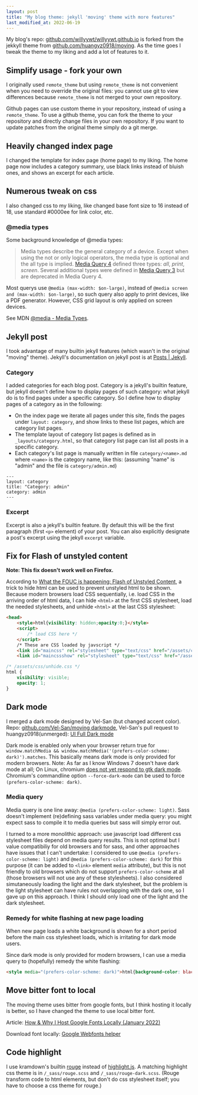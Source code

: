 ```yaml
---
layout: post
title: "My blog theme: jekyll 'moving' theme with more features"
last_modified_at: 2022-06-19
---
```

My blog's repo: [github.com/willyywt/willyywt.github.io](https://github.com/willyywt/willyywt.github.io/) is forked from the jekkyll theme from [github.com/huangyz0918/moving](https://github.com/huangyz0918/moving/). As the time goes I tweak the theme to my liking and add a lot of features to it.

## Simplify usage - fork your own
I originally used `remote_theme` but using `remote_theme` is not convenient when you need to override the original files: you cannot use git to view differences because `remote_theme` is not merged to your own repository.

Github pages can use custom theme in your repository, instead of using a `remote_theme`.  To use a github theme, you can fork the theme to your repository and directly change files in your own repository. If you want to update patches from the original theme simply do a git merge.

## Heavily changed index page
I changed the template for index page (home page) to my liking. The home page now includes a category summary, use black links instead of bluish ones, and shows an excerpt for each article.

## Numerous tweak on css
I also changed css to my liking, like changed base font size to 16 instead of 18, use standard #0000ee for link color, etc.

### @media types
Some background knowledge of @media types:
> Media types describe the general category of a device. Except when using the not or only logical operators, the media type is optional and the all type is implied.
> [Media Query 4](https://drafts.csswg.org/mediaqueries/#media-types) defined three types: *all*, *print*, *screen*. Several additional types were defined in [Media Query 3](https://drafts.csswg.org/mediaqueries-3/#background) but are deprecated in Media Query 4.

Most querys use `@media (max-width: $on-large)`, instead of `@media screen and (max-width: $on-large)`, so such query also apply to print devices, like a PDF generator. However, CSS grid layout is only applied on screen devices.

See MDN [@media - Media Types](https://developer.mozilla.org/en-US/docs/Web/CSS/@media#media_types).

## Jekyll post
I took advantage of many builtin jekyll features (which wasn't in the original "moving" theme). Jekyll's documentation on jekyll post is at [Posts | Jekyll](https://jekyllrb.com/docs/posts/).

### Category
I added categories for each blog post. Category is a jekyll's builtin feature, but jekyll doesn't define how to display pages of such category: what jekyll do is to find pages under a specific category. So I define how to display pages of a category as in the following:

* On the index page we iterate all pages under this site, finds the pages under `layout: category`, and show links to these list pages, which are category list pages.
* The template layout of category list pages is defined as in `_layouts/category.html`, so that category list page can list all posts in a specific category. 
* Each category's list page is manually written in file `category/<name>.md` where `<name>` is the category name, like this: (assuming "name" is "admin" and the file is `category/admin.md`)
```
---
layout: category
title: "Category: admin"
category: admin
---
```

### Excerpt
Excerpt is also a jekyll's builtin feature. By default this will be the first paragraph (first `<p>` element) of your post. You can also explicitly designate a post's excerpt using the jekyll `excerpt` variable.

## Fix for Flash of unstyled content
**Note: This fix doesn't work well on Firefox.**

According to [What the FOUC is happening: Flash of Unstyled Content](https://dev.to/lyqht/what-the-fouc-is-happening-flash-of-unstyled-content-413j), a trick to hide html can be used to prevent unstyled html to be shown. Because modern browsers load CSS sequentially, i.e. load CSS in the arriving order of html data, I can hide `<html>` at the first CSS stylesheet, load the needed stylesheets, and unhide `<html>` at the last CSS stylesheet:
```html
<head>
	<style>html{visibility: hidden;opacity:0;}</style>
	<script>
		/* load CSS here */
	</script>
	/* These are CSS loaded by javscript */
	<link id="maincss" rel="stylesheet" type="text/css" href="/assets/css/main.css" media="all">
	<link id="maincssshow" rel="stylesheet" type="text/css" href="/assets/css/unhide.css" media="all">
```
```css
/* /assets/css/unhide.css */
html {
    visibility: visible;
    opacity: 1;
}
```

## Dark mode
I merged a dark mode designed by Vel-San (but changed accent color). Repo: [github.com/Vel-San/moving darkmode](https://github.com/Vel-San/moving/tree/dark-mode), Vel-San's pull request to huangyz0918(unmerged): [UI Full Dark mode](https://github.com/huangyz0918/moving/pull/36)

Dark mode is enabled only when your browser return true for `window.matchMedia && window.matchMedia('(prefers-color-scheme: dark)').matches`. This basically means dark mode is only provided for modern browsers. Note: As far as I know Windows 7 doesn't have dark mode at all; On Linux, chromium [does not yet respond to gtk dark mode](https://bugs.chromium.org/p/chromium/issues/detail?id=998903). Chromium's commandline option `--force-dark-mode` can be used to force `(prefers-color-scheme: dark)`.

### Media query
Media query is one line away: `@media (prefers-color-scheme: light)`. Sass doesn't implement (re)defining sass variables under media query: you might expect sass to compile it to media queries but sass will simply error out.

I turned to a more monolithic approach: use javascript load different css stylesheet files depend on media query results. This is not optimal but I value compatibiliy for old browsers and for sass, and other approaches have issues that I can't undertake: I considered to use `@media (prefers-color-scheme: light)` and `@media (prefers-color-scheme: dark)` for this purpose (it can be added to `<link>` element `media` attribute), but this is not friendly to old browsers which do not support `prefers-color-scheme` at all (those browsers will not use any of these stylesheets). I also considered simutaneously loading the light and the dark stylesheet, but the problem is the light stylesheet can have rules not overlapping with the dark one, so I gave up on this approach. I think I should only load one of the light and the dark stylesheet.

### Remedy for white flashing at new page loading
When new page loads a white background is shown for a short period before the main css stylesheet loads, which is irritating for dark mode users.

Since dark mode is only provided for modern browsers, I can use a media query to (hopefully) remedy the white flashing:
```html
<style media="(prefers-color-scheme: dark)">html{background-color: black;}</style>
``` 

## Move bitter font to local
The moving theme uses bitter from google fonts, but I think hosting it locally is better, so I have changed the theme to use local bitter font.

Article: [How & Why I Host Google Fonts Locally (January 2022)](https://www.wpmediamastery.com/host-google-fonts-locally/)

Download font locally: [Google Webfonts helper](https://google-webfonts-helper.herokuapp.com/fonts)

## Code highlight
I use kramdown's builtin [rouge](https://kramdown.gettalong.org/syntax_highlighter/rouge.html) instead of [highlight.js](https://highlightjs.org/). A matching highlight css theme is in `/_sass/rouge.scss` and `/_sass/rouge-dark.scss`. (Rouge transform code to html elements, but don't do css stylesheet itself; you have to choose a css theme for rouge.)
